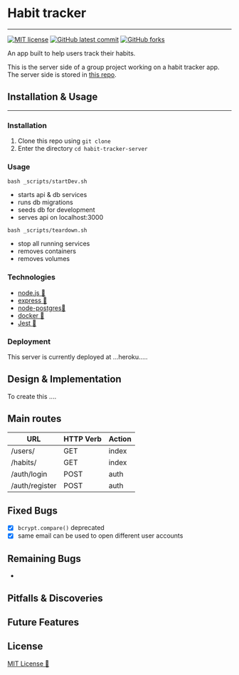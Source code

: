 # Habit tracker

---

<!-- badges -->
[![MIT license](https://img.shields.io/badge/License-MIT-green.svg)](https://opensource.org/licenses/mit-license.php)
[![GitHub latest commit](https://img.shields.io/github/last-commit/Dafe-akaka/habit-tracker-server.svg)](https://GitHub.com/Dafe-akaka/habit-tracker-client/commit/)
[![GitHub forks](https://img.shields.io/github/forks/Dafe-akaka/habit-tracker-server.svg)](https://GitHub.com/Dafe-akaka/habit-tracker-client)

An app built to help users track their habits.

This is the server side of a group project working on a habit tracker app.
The server side is stored in [this repo](https://github.com/Dafe-akaka/habit-tracker-client).

## Installation & Usage
---

### Installation

1. Clone this repo using `git clone`
2. Enter the directory `cd habit-tracker-server`
   
### Usage

`bash _scripts/startDev.sh`
- starts api & db services
- runs db migrations
- seeds db for development
- serves api on localhost:3000

<!-- **bash _scripts/startTest.sh**
- starts api & db services
- runs db migrations
- attaches to api container and triggers full test run
- no ports mapped to local host -->

`bash _scripts/teardown.sh`
- stop all running services
- removes containers
- removes volumes

### Technologies

* [node.js 🔗](https://nodejs.org/) 
* [express 🔗](https://expressjs.com/)
* [node-postgres🔗](https://node-postgres.com/)
* [docker 🔗](https://docker.com/)
* [Jest 🔗](https://jestjs.io/)

### Deployment

This server is currently deployed at ...heroku.....


## Design & Implementation

To create this ....

## Main routes


| **URL** | **HTTP Verb** |  **Action**| 
|------------|-------------|------------|
| /users/          | GET       | index  | 
| /habits/         | GET       | index  | 
| /auth/login      | POST      | auth   | 
| /auth/register   | POST      | auth   |  

## Fixed Bugs

- [x] `bcrypt.compare()` deprecated
- [x] same email can be used to open different user accounts

## Remaining Bugs

- 

## Pitfalls & Discoveries



## Future Features



## License

[MIT License 🔗](https://opensource.org/licenses/mit-license.php)
